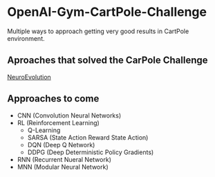 # OpenAI-Gym-CartPole-Challenge
Multiple ways to approach getting very good results in CartPole environment.
## Aproaches that solved the CarPole Challenge
[NeuroEvolution](https://github.com/malhotra5/OpenAI-Gym-CartPole-Challenge/tree/master/NeuroEvolution "Go to tutorial")

## Approaches to come
* CNN (Convolution Neural Networks)
* RL (Reinforcement Learning)
  * Q-Learning 
  * SARSA (State Action Reward State Action)
  * DQN (Deep Q Network)
  * DDPG (Deep Deterministic Policy Gradients)
* RNN (Recurrent Nueral Network)
* MNN (Modular Neural Network)

